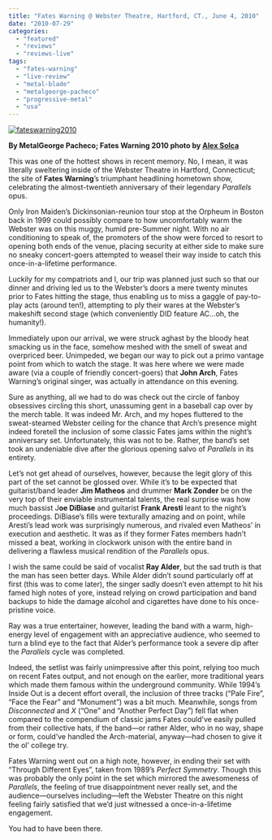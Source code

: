 ```yaml
---
title: "Fates Warning @ Webster Theatre, Hartford, CT., June 4, 2010"
date: "2010-07-29"
categories: 
  - "featured"
  - "reviews"
  - "reviews-live"
tags: 
  - "fates-warning"
  - "live-review"
  - "metal-blade"
  - "metalgeorge-pacheco"
  - "progressive-metal"
  - "usa"
---
```


[![](http://www.hellbound.ca/wp-content/uploads/2010/07/fateswarning2010.jpg "fateswarning2010")](http://www.hellbound.ca/wp-content/uploads/2010/07/fateswarning2010.jpg)

**By MetalGeorge Pacheco; Fates Warning 2010 photo by [Alex Solca](http://www.alexsolca.com)**

This was one of the hottest shows in recent memory. No, I mean, it was literally sweltering inside of the Webster Theatre in Hartford, Connecticut; the site of **Fates Warning**’s triumphant headlining hometown show, celebrating the almost-twentieth anniversary of their legendary _Parallels_ opus.

Only Iron Maiden’s Dickinsonian-reunion tour stop at the Orpheum in Boston back in 1999 could possibly compare to how uncomfortably warm the Webster was on this muggy, humid pre-Summer night. With no air conditioning to speak of, the promoters of the show were forced to resort to opening both ends of the venue, placing security at either side to make sure no sneaky concert-goers attempted to weasel their way inside to catch this once-in-a-lifetime performance.

Luckily for my compatriots and I, our trip was planned just such so that our dinner and driving led us to the Webster’s doors a mere twenty minutes prior to Fates hitting the stage, thus enabling us to miss a gaggle of pay-to-play acts (around ten!), attempting to ply their wares at the Webster’s makeshift second stage (which conveniently DID feature AC…oh, the humanity!).

Immediately upon our arrival, we were struck aghast by the bloody heat smacking us in the face, somehow meshed with the smell of sweat and overpriced beer. Unimpeded, we began our way to pick out a primo vantage point from which to watch the stage. It was here where we were made aware (via a couple of friendly concert-goers) that **John Arch**, Fates Warning’s original singer, was actually in attendance on this evening.

Sure as anything, all we had to do was check out the circle of fanboy obsessives circling this short, unassuming gent in a baseball cap over by the merch table. It was indeed Mr. Arch, and my hopes fluttered to the sweat-steamed Webster ceiling for the chance that Arch’s presence might indeed foretell the inclusion of some classic Fates jams within the night’s anniversary set. Unfortunately, this was not to be. Rather, the band’s set took an undeniable dive after the glorious opening salvo of _Parallels_ in its entirety.

Let’s not get ahead of ourselves, however, because the legit glory of this part of the set cannot be glossed over. While it’s to be expected that guitarist/band leader **Jim Matheos** and drummer **Mark Zonder** be on the very top of their enviable instrumental talents, the real surprise was how much bassist J**oe DiBiase** and guitarist **Frank Aresti** leant to the night’s proceedings. DiBiase’s fills were texturally amazing and on point, while Aresti’s lead work was surprisingly numerous, and rivaled even Matheos’ in execution and aesthetic. It was as if they former Fates members hadn’t missed a beat, working in clockwork unison with the entire band in delivering a flawless musical rendition of the _Parallels_ opus.

I wish the same could be said of vocalist **Ray Alder**, but the sad truth is that the man has seen better days. While Alder didn’t sound particularly off at first (this was to come later), the singer sadly doesn’t even attempt to hit his famed high notes of yore, instead relying on crowd participation and band backups to hide the damage alcohol and cigarettes have done to his once-pristine voice.

Ray was a true entertainer, however, leading the band with a warm, high-energy level of engagement with an appreciative audience, who seemed to turn a blind eye to the fact that Alder’s performance took a severe dip after the _Parallels_ cycle was completed.

Indeed, the setlist was fairly unimpressive after this point, relying too much on recent Fates output, and not enough on the earlier, more traditional years which made them famous within the underground community. While 1994’s Inside Out is a decent effort overall, the inclusion of three tracks (“Pale Fire”, “Face the Fear” and “Monument”) was a bit much. Meanwhile, songs from _Disconnected_ and _X_ (“One” and “Another Perfect Day”) fell flat when compared to the compendium of classic jams Fates could’ve easily pulled from their collective hats, if the band—or rather Alder, who in no way, shape or form, could’ve handled the Arch-material, anyway—had chosen to give it the ol’ college try.

Fates Warning went out on a high note, however, in ending their set with “Through Different Eyes”, taken from 1989’s _Perfect Symmetry_. Though this was probably the only point in the set which mirrored the awesomeness of _Parallels_, the feeling of true disappointment never really set, and the audience—ourselves including—left the Webster Theatre on this night feeling fairly satisfied that we’d just witnessed a once-in-a-lifetime engagement.

You had to have been there.
